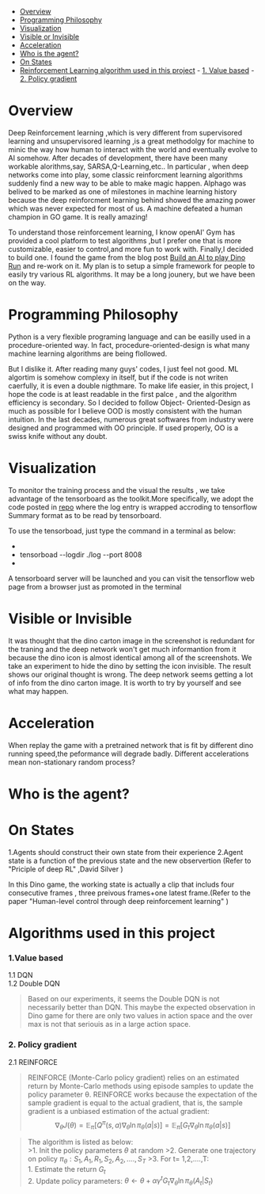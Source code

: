 
- [Overview](#overview)
- [Programming Philosophy](#programming-philosophy)
- [Visualization](#visualization)
- [Visible or Invisible](#visible-or-invisible)
- [Acceleration](#acceleration)
- [Who is the agent?](#who-is-the-agent)
- [On States](#on-states)
- [Reinforcement Learning algorithm used in this project](#reinforcement-learning-algorithm-used-in-this-project)
        - [1. Value based](#1-value-based)
        - [2. Policy gradient](#2-policy-gradient)


# Overview
Deep Reinforcement learning ,which is very different from supervisored 
learning and unsupervisored learning ,is a great methodolgy for machine
to minic the way how human to interact with the world and  eventually 
evolve to AI somehow. After decades of development, there have been
many workable alorithms,say, SARSA,Q-Learning,etc.. In particular ,
when deep networks come into play, some classic reinforcment learning 
algorithms suddenly find a new way to be able to make magic happen.
Alphago was belived to be marked as one of milestones in machine learning
history because the deep reinforcment learning behind showed the amazing 
power which was never expected for most of us. A machine defeated a 
human champion in GO game. It is really amazing!

To understand those reinforcement learning, I know openAI' Gym  has provided
a cool platform to test algorithms ,but I prefer one that is more customizable,
easier to control,and more fun to work with. Finally,I decided to build one.
I found the game from the blog post [Build an AI to play Dino Run](https://blog.paperspace.com/dino-run/) and re-work on it. My plan is to setup
a simple framework for people to easily try various RL algorithms. It may be 
a long jounery, but we have been on the way.  



# Programming Philosophy 
Python is a very flexible programing language and can be easilly used in a 
procedure-oriented way. In fact, procedure-oriented-design is what many 
machine learning algorithms are being flollowed. 

But I dislike it. After reading many guys' codes, I just feel not good. 
ML algortim is somehow complexy in itself, but if the code is not writen 
caerfully, it is even a double nigthmare. To make life easier, in this 
project, I hope the code is at least readable in the first palce , and
the algorithm efficiency is secondary. So I decided to follow Object-
Oriented-Design as much as possible for I believe OOD is mostly  consistent
with the human intuition. In the last decades, numerous great softwares from 
industry were designed and programmed with OO principle. If used properly,
OO is a swiss knife without any doubt. 


# Visualization 
To monitor the training process and the visual the results , we take advantage of 
the tensorboard as the toolkit.More specifically, we adopt the code posted in [repo](https://github.com/yunjey/pytorch-tutorial/tree/master/tutorials/04-utils/tensorboard) 
where the log entry is wrapped accroding to tensorflow Summary format as to be read by 
tensorboard. 

To use the tensorboad, just type the command in a terminal as below:

*
*    tensorboad --logdir ./log  --port 8008 
*

A tensorboard server will be launched and you can visit the tensorflow web page from a 
browser just as promoted in the terminal



# Visible or Invisible
It was thought that the dino carton image in the screenshot is  redundant for the traning and 
the deep network won't get much informantion from it because the dino icon is almost identical 
among all of the screenshots. We take an experiment to hide the dino by setting the icon invisible.
The result shows our original thought is wrong. The deep network seems getting  a lot of info 
from the dino carton image. It is worth to try by yourself and see what may happen.


# Acceleration 
When replay the game with  a pretrained network that is fit  by different dino running speed,the
peformance will degrade badly. Different accelerations mean non-stationary random process?



# Who is the agent? 

# On States
1.Agents should construct their own state from their experience
2.Agent state is a function of the previous state and the new observertion 
(Refer to "Priciple of deep RL" ,David Silver )

In this Dino game, the working state is actually a clip that includs four 
consecutive frames , three preivous frames+one latest frame.(Refer to 
the paper "Human-level control through deep reinforcement learning" )

# Algorithms used in this project 

###  1.Value based
1.1 DQN  
1.2 Double DQN


> Based on our experiments, it seems the Double DQN is not necessarily better than DQN. This maybe the expected observation in Dino game for there are only two values in action space and the over max is not that seriouis as in a large action space.
### 2. Policy gradient 
2.1  REINFORCE  
>REINFORCE (Monte-Carlo policy gradient) relies on an estimated return by Monte-Carlo methods using episode samples to update the policy parameter θ. REINFORCE works because the expectation of the sample gradient is equal to the actual gradient, that is, the sample gradient is a unbiased estimation of the actual gradient:
$$\nabla_\theta J(\theta)= \mathbb{E}_\pi[Q^\pi(s, a) \nabla_\theta \ln \pi_\theta(a \vert s)] = \mathbb{E}_\pi[G_t\nabla_\theta \ln \pi_\theta(a \vert s)]$$   
    
> The algorithm is listed as below:  
    >1. Init the policy parameters $\theta$ at random 
    >2. Generate one trajectory on policy $\pi_\theta: S_1,A_1,R_1,S_2,A_2,....,S_T$
    >3. For t= 1,2,....,T:  
        1. Estimate the return $G_t$   
        2. Update policy parameters: $\theta \leftarrow \theta + \alpha \gamma^t G_t \nabla_\theta \ln \pi_\theta(A_t \vert S_t)$ 




   

